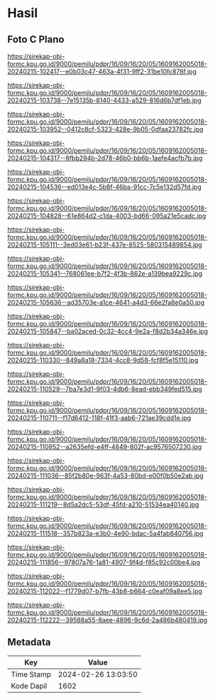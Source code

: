 # Hasil

## Foto C Plano

https://sirekap-obj-formc.kpu.go.id/9000/pemilu/pdpr/16/09/16/20/05/1609162005018-20240215-102417--e0b03c47-463a-4f31-9ff2-31be10fc878f.jpg

https://sirekap-obj-formc.kpu.go.id/9000/pemilu/pdpr/16/09/16/20/05/1609162005018-20240215-103738--7e15135b-8140-4433-a529-816d6b7df1eb.jpg

https://sirekap-obj-formc.kpu.go.id/9000/pemilu/pdpr/16/09/16/20/05/1609162005018-20240215-103952--0412c8cf-5323-428e-9b05-0dfaa23782fc.jpg

https://sirekap-obj-formc.kpu.go.id/9000/pemilu/pdpr/16/09/16/20/05/1609162005018-20240215-104317--8fbb294b-2d78-46b0-bb6b-1aefe4acfb7b.jpg

https://sirekap-obj-formc.kpu.go.id/9000/pemilu/pdpr/16/09/16/20/05/1609162005018-20240215-104536--ed013e4c-5b8f-46ba-91cc-7c5e132d57fd.jpg

https://sirekap-obj-formc.kpu.go.id/9000/pemilu/pdpr/16/09/16/20/05/1609162005018-20240215-104828--61e864d2-c1da-4003-bd66-095a21e5cadc.jpg

https://sirekap-obj-formc.kpu.go.id/9000/pemilu/pdpr/16/09/16/20/05/1609162005018-20240215-105111--3ed03e61-b23f-437e-8525-580315489854.jpg

https://sirekap-obj-formc.kpu.go.id/9000/pemilu/pdpr/16/09/16/20/05/1609162005018-20240215-105341--768061ee-b7f2-4f3b-862e-a139bea9229c.jpg

https://sirekap-obj-formc.kpu.go.id/9000/pemilu/pdpr/16/09/16/20/05/1609162005018-20240215-105636--ad35703e-a1ce-4641-a4d3-66e2fa8e0a50.jpg

https://sirekap-obj-formc.kpu.go.id/9000/pemilu/pdpr/16/09/16/20/05/1609162005018-20240215-105847--ba02aced-0c32-4cc4-9e2a-f8d2b34a346e.jpg

https://sirekap-obj-formc.kpu.go.id/9000/pemilu/pdpr/16/09/16/20/05/1609162005018-20240215-110330--849a8a18-7334-4cc8-9d58-fcf8f5e15110.jpg

https://sirekap-obj-formc.kpu.go.id/9000/pemilu/pdpr/16/09/16/20/05/1609162005018-20240215-110529--7ba7e3d1-9f03-4db6-8ead-ebb349fed515.jpg

https://sirekap-obj-formc.kpu.go.id/9000/pemilu/pdpr/16/09/16/20/05/1609162005018-20240215-110711--f17d6412-118f-41f3-aab6-721ae39cdd1e.jpg

https://sirekap-obj-formc.kpu.go.id/9000/pemilu/pdpr/16/09/16/20/05/1609162005018-20240215-110852--a2635efd-e4ff-4849-802f-ac9576507230.jpg

https://sirekap-obj-formc.kpu.go.id/9000/pemilu/pdpr/16/09/16/20/05/1609162005018-20240215-111036--85f2b80e-963f-4a53-80bd-e00f0b50e2ab.jpg

https://sirekap-obj-formc.kpu.go.id/9000/pemilu/pdpr/16/09/16/20/05/1609162005018-20240215-111219--8d5a2dc5-53df-45fd-a210-51534ea40140.jpg

https://sirekap-obj-formc.kpu.go.id/9000/pemilu/pdpr/16/09/16/20/05/1609162005018-20240215-111518--357b823a-e3b0-4e90-bdac-5a4fab840756.jpg

https://sirekap-obj-formc.kpu.go.id/9000/pemilu/pdpr/16/09/16/20/05/1609162005018-20240215-111856--97807a76-1a81-4907-9f4d-f85c92c00be4.jpg

https://sirekap-obj-formc.kpu.go.id/9000/pemilu/pdpr/16/09/16/20/05/1609162005018-20240215-112022--f1779d07-b7fb-43b8-b664-c0eaf09a8ee5.jpg

https://sirekap-obj-formc.kpu.go.id/9000/pemilu/pdpr/16/09/16/20/05/1609162005018-20240215-112222--39588a55-8aee-4896-9c6d-2a486b480419.jpg


## Metadata

| Key        | Value               |
| ---------- | ------------------- |
| Time Stamp | 2024-02-26 13:03:50 |
| Kode Dapil | 1602                |



